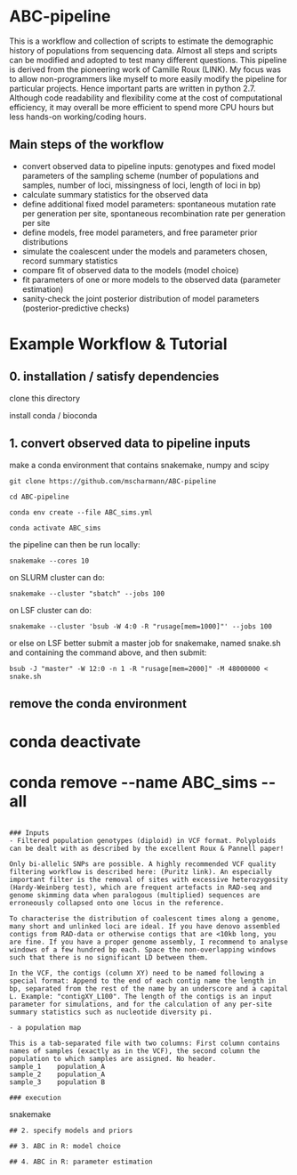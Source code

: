 # ABC-pipeline

This is a workflow and collection of scripts to estimate the demographic history of populations from sequencing data. Almost all steps and scripts can be modified and adopted to test many different questions. This pipeline is derived from the pioneering work of Camille Roux (LINK). My focus was to allow non-programmers like myself to more easily modify the pipeline for particular projects. Hence important parts are written in python 2.7. Although code readability and flexibility come at the cost of computational efficiency, it may overall be more efficient to spend more CPU hours but less hands-on working/coding hours.

## Main steps of the workflow
- convert observed data to pipeline inputs: genotypes and fixed model parameters of the sampling scheme (number of populations and samples, number of loci, missingness of loci, length of loci in bp)
- calculate summary statistics for the observed data
- define additional fixed model parameters: spontaneous mutation rate per generation per site, spontaneous recombination rate per generation per site
- define models, free model parameters, and free parameter prior distributions
- simulate the coalescent under the models and parameters chosen, record summary statistics
- compare fit of observed data to the models (model choice)
- fit parameters of one or more models to the observed data (parameter estimation)
- sanity-check the joint posterior distribution of model parameters (posterior-predictive checks)



# Example Workflow & Tutorial

## 0. installation / satisfy dependencies
clone this directory

install conda / bioconda

## 1. convert observed data to pipeline inputs
make a conda environment that contains snakemake, numpy and scipy

```
git clone https://github.com/mscharmann/ABC-pipeline

cd ABC-pipeline

conda env create --file ABC_sims.yml

conda activate ABC_sims
```

the pipeline can then be run locally:
```
snakemake --cores 10
```

on SLURM cluster can do:
```
snakemake --cluster "sbatch" --jobs 100
```

on LSF cluster can do:
```
snakemake --cluster 'bsub -W 4:0 -R "rusage[mem=1000]"' --jobs 100
```

or else on LSF better submit a master job for snakemake, named snake.sh and containing the command above, and then submit:
```
bsub -J "master" -W 12:0 -n 1 -R "rusage[mem=2000]" -M 48000000 < snake.sh
```


## remove the conda environment
# conda deactivate
# conda remove --name ABC_sims --all

```

### Inputs
- Filtered population genotypes (diploid) in VCF format. Polyploids can be dealt with as described by the excellent Roux & Pannell paper!

Only bi-allelic SNPs are possible. A highly recommended VCF quality filtering workflow is described here: (Puritz link). An especially important filter is the removal of sites with excessive heterozygosity (Hardy-Weinberg test), which are frequent artefacts in RAD-seq and genome skimming data when paralogous (multiplied) sequences are erroneously collapsed onto one locus in the reference.
	
To characterise the distribution of coalescent times along a genome, many short and unlinked loci are ideal. If you have denovo assembled contigs from RAD-data or otherwise contigs that are <10kb long, you are fine. If you have a proper genome assembly, I recommend to analyse windows of a few hundred bp each. Space the non-overlapping windows such that there is no significant LD between them.

In the VCF, the contigs (column XY) need to be named following a special format: Append to the end of each contig name the length in bp, separated from the rest of the name by an underscore and a capital L. Example: "contigXY_L100". The length of the contigs is an input parameter for simulations, and for the calculation of any per-site summary statistics such as nucleotide diversity pi.

- a population map

This is a tab-separated file with two columns: First column contains names of samples (exactly as in the VCF), the second column the population to which samples are assigned. No header.
sample_1	population_A
sample_2	population_A
sample_3	population B

### execution
```
snakemake
```
## 2. specify models and priors

## 3. ABC in R: model choice

## 4. ABC in R: parameter estimation







